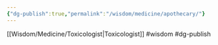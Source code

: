 ```yaml
---
{"dg-publish":true,"permalink":"/wisdom/medicine/apothecary/"}
---
```


[[Wisdom/Medicine/Toxicologist\|Toxicologist]]
#wisdom #dg-publish